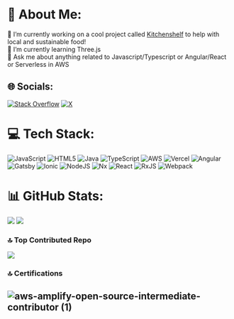 # 💫 About Me:
🔭 I’m currently working on a cool project called [Kitchenshelf](https://www.kitchenshelf.co.uk/) to help with local and sustainable food!<br>🌱 I’m currently learning Three.js<br>💬  Ask me about anything related to Javascript/Typescript or Angular/React or Serverless in AWS<br>


## 🌐 Socials:
[![Stack Overflow](https://img.shields.io/badge/-Stackoverflow-FE7A16?logo=stack-overflow&logoColor=white)](https://stackoverflow.com/users/7049744) [![X](https://img.shields.io/badge/X-black.svg?logo=X&logoColor=white)](https://x.com/codingnuclei) 

# 💻 Tech Stack:
![JavaScript](https://img.shields.io/badge/javascript-%23323330.svg?style=flat&logo=javascript&logoColor=%23F7DF1E) ![HTML5](https://img.shields.io/badge/html5-%23E34F26.svg?style=flat&logo=html5&logoColor=white) ![Java](https://img.shields.io/badge/java-%23ED8B00.svg?style=flat&logo=openjdk&logoColor=white) ![TypeScript](https://img.shields.io/badge/typescript-%23007ACC.svg?style=flat&logo=typescript&logoColor=white) ![AWS](https://img.shields.io/badge/AWS-%23FF9900.svg?style=flat&logo=amazon-aws&logoColor=white) ![Vercel](https://img.shields.io/badge/vercel-%23000000.svg?style=flat&logo=vercel&logoColor=white) ![Angular](https://img.shields.io/badge/angular-%23DD0031.svg?style=flat&logo=angular&logoColor=white) ![Gatsby](https://img.shields.io/badge/Gatsby-%23663399.svg?style=flat&logo=gatsby&logoColor=white) ![Ionic](https://img.shields.io/badge/Ionic-%233880FF.svg?style=flat&logo=Ionic&logoColor=white) ![NodeJS](https://img.shields.io/badge/node.js-6DA55F?style=flat&logo=node.js&logoColor=white) ![Nx](https://img.shields.io/badge/nx-143055?style=flat&logo=nx&logoColor=white) ![React](https://img.shields.io/badge/react-%2320232a.svg?style=flat&logo=react&logoColor=%2361DAFB) ![RxJS](https://img.shields.io/badge/rxjs-%23B7178C.svg?style=flat&logo=reactivex&logoColor=white) ![Webpack](https://img.shields.io/badge/webpack-%238DD6F9.svg?style=flat&logo=webpack&logoColor=black)
# 📊 GitHub Stats:
![](https://github-readme-stats.vercel.app/api?username=codingnuclei&theme=dark&hide_border=true&include_all_commits=false&count_private=true) ![](https://github-readme-streak-stats.herokuapp.com/?user=codingnuclei&theme=dark&hide_border=true)<br/>

### 🔝 Top Contributed Repo
![](https://github-contributor-stats.vercel.app/api?username=codingnuclei&limit=5&theme=radical&combine_all_yearly_contributions=true)

<!-- Proudly created with GPRM ( https://gprm.itsvg.in ) -->

### 🔝  Certifications

![aws-amplify-open-source-intermediate-contributor (1)](https://github.com/codingnuclei/codingnuclei/assets/37954566/58280aa1-e544-4340-a020-9f253bf5892c)
---
